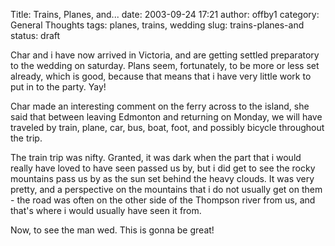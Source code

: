 Title: Trains, Planes, and...
date: 2003-09-24 17:21
author: offby1
category: General Thoughts
tags: planes, trains, wedding
slug: trains-planes-and
status: draft

Char and i have now arrived in Victoria, and are getting settled preparatory to the wedding on saturday. Plans seem, fortunately, to be more or less set already, which is good, because that means that i have very little work to put in to the party. Yay!

Char made an interesting comment on the ferry across to the island, she said that between leaving Edmonton and returning on Monday, we will have traveled by train, plane, car, bus, boat, foot, and possibly bicycle throughout the trip.

The train trip was nifty. Granted, it was dark when the part that i would really have loved to have seen passed us by, but i did get to see the rocky mountains pass us by as the sun set behind the heavy clouds. It was very pretty, and a perspective on the mountains that i do not usually get on them - the road was often on the other side of the Thompson river from us, and that's where i would usually have seen it from.

Now, to see the man wed. This is gonna be great!
